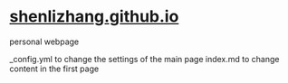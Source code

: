 # [shenlizhang.github.io](https://shenlizhang.github.io/)
personal webpage

_config.yml to change the settings of the main page
index.md to change content in the first page
